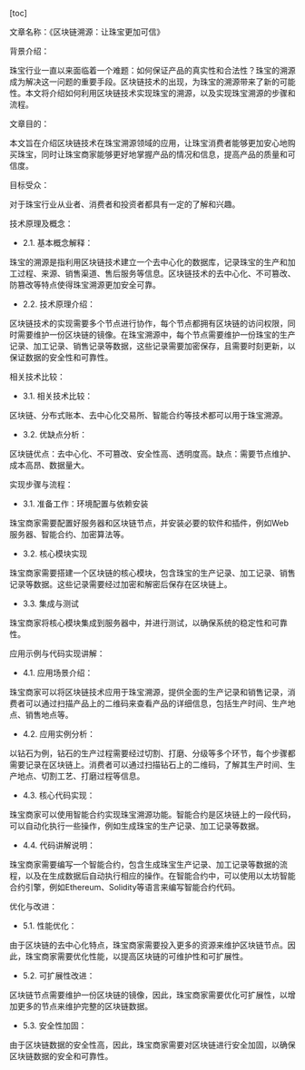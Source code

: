 
[toc]                    
                
                
文章名称：《区块链溯源：让珠宝更加可信》

背景介绍：

珠宝行业一直以来面临着一个难题：如何保证产品的真实性和合法性？珠宝的溯源成为解决这一问题的重要手段。区块链技术的出现，为珠宝的溯源带来了新的可能性。本文将介绍如何利用区块链技术实现珠宝的溯源，以及实现珠宝溯源的步骤和流程。

文章目的：

本文旨在介绍区块链技术在珠宝溯源领域的应用，让珠宝消费者能够更加安心地购买珠宝，同时让珠宝商家能够更好地掌握产品的情况和信息，提高产品的质量和可信度。

目标受众：

对于珠宝行业从业者、消费者和投资者都具有一定的了解和兴趣。

技术原理及概念：

- 2.1. 基本概念解释：

珠宝的溯源是指利用区块链技术建立一个去中心化的数据库，记录珠宝的生产和加工过程、来源、销售渠道、售后服务等信息。区块链技术的去中心化、不可篡改、防篡改等特点使得珠宝溯源更加安全可靠。

- 2.2. 技术原理介绍：

区块链技术的实现需要多个节点进行协作，每个节点都拥有区块链的访问权限，同时需要维护一份区块链的镜像。在珠宝溯源中，每个节点需要维护一份珠宝的生产记录、加工记录、销售记录等数据，这些记录需要加密保存，且需要时刻更新，以保证数据的安全性和可靠性。

相关技术比较：

- 3.1. 相关技术比较：

区块链、分布式账本、去中心化交易所、智能合约等技术都可以用于珠宝溯源。

- 3.2. 优缺点分析：

区块链优点：去中心化、不可篡改、安全性高、透明度高。缺点：需要节点维护、成本高昂、数据量大。

实现步骤与流程：

- 3.1. 准备工作：环境配置与依赖安装

珠宝商家需要配置好服务器和区块链节点，并安装必要的软件和插件，例如Web服务器、智能合约、加密算法等。

- 3.2. 核心模块实现

珠宝商家需要搭建一个区块链的核心模块，包含珠宝的生产记录、加工记录、销售记录等数据。这些记录需要经过加密和解密后保存在区块链上。

- 3.3. 集成与测试

珠宝商家将核心模块集成到服务器中，并进行测试，以确保系统的稳定性和可靠性。

应用示例与代码实现讲解：

- 4.1. 应用场景介绍：

珠宝商家可以将区块链技术应用于珠宝溯源，提供全面的生产记录和销售记录，消费者可以通过扫描产品上的二维码来查看产品的详细信息，包括生产时间、生产地点、销售地点等。

- 4.2. 应用实例分析：

以钻石为例，钻石的生产过程需要经过切割、打磨、分级等多个环节，每个步骤都需要记录在区块链上。消费者可以通过扫描钻石上的二维码，了解其生产时间、生产地点、切割工艺、打磨过程等信息。

- 4.3. 核心代码实现：

珠宝商家可以使用智能合约实现珠宝溯源功能。智能合约是区块链上的一段代码，可以自动化执行一些操作，例如生成珠宝的生产记录、加工记录等数据。

- 4.4. 代码讲解说明：

珠宝商家需要编写一个智能合约，包含生成珠宝生产记录、加工记录等数据的流程，以及在生成数据后自动执行相应的操作。在智能合约中，可以使用以太坊智能合约引擎，例如Ethereum、Solidity等语言来编写智能合约代码。

优化与改进：

- 5.1. 性能优化：

由于区块链的去中心化特点，珠宝商家需要投入更多的资源来维护区块链节点。因此，珠宝商家需要优化性能，以提高区块链的可维护性和可扩展性。

- 5.2. 可扩展性改进：

区块链节点需要维护一份区块链的镜像，因此，珠宝商家需要优化可扩展性，以增加更多的节点来维护完整的区块链数据。

- 5.3. 安全性加固：

由于区块链数据的安全性高，因此，珠宝商家需要对区块链进行安全加固，以确保区块链数据的安全和可靠性。

